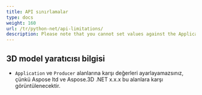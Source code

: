```yaml
---
title: API sınırlamalar
type: docs
weight: 160
url: /tr/python-net/api-limitations/
description: Please note that you cannot set values against the Application and Producer fields, because Aspose Ltd. and Aspose.3D .NET x.x.x will be displayed against these fields.
---
```

##  **3D model yaratıcısı bilgisi**
- `Application` ve `Producer` alanlarına karşı değerleri ayarlayamazsınız, çünkü Aspose ltd ve Aspose.3D .NET x.x.x bu alanlara karşı görüntülenecektir.
